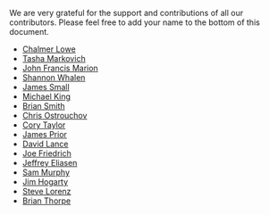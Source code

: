We are very grateful for the support and contributions of all our contributors.
Please feel free to add your name to the bottom of this document.

* [Chalmer Lowe](https://github.com/chalmerlowe)
* [Tasha Markovich](https://github.com/TashaMC)
* [John Francis Marion](https://github.com/jfmario)
* [Shannon Whalen](https://github.com/shay2501)
* [James Small](https://github.com/sockduct)
* [Michael King](https://github.com/mbking92)
* [Brian Smith](https://github.com/briansmithbeta)
* [Chris Ostrouchov](https://github.com/costrouc)
* [Cory Taylor](https://github.com/ctaylor08)
* [James Prior](https://github.com/james-prior)
* [David Lance](https://github.com/DLance96)
* [Joe Friedrich](https://github.com/joefriedrich)
* [Jeffrey Eliasen](https://github.com/seawolf42)
* [Sam Murphy](https://github.com/samsammurphy)
* [Jim Hogarty](https://github.com/808kimosan)
* [Steve Lorenz](https://github.com/lorenz21)
* [Brian Thorpe](https://github.com/bsthorpe742)
